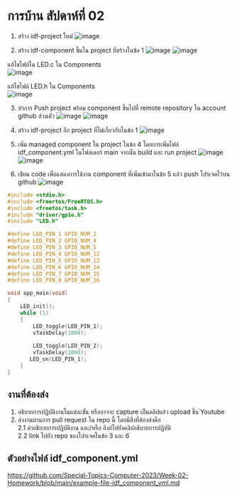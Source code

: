 # การบ้าน สัปดาห์ที่ 02

1. สร้าง idf-project ใหม่่
![image](https://github.com/sucha312/Week-02-Homework/assets/115066208/3bc6a7e0-b0ca-46c8-808b-1938b2773018)
 
2. สร้าง idf-component ขึ้นใน project ที่สร้างในข้อ 1
  ![image](https://github.com/sucha312/Week-02-Homework/assets/115066208/77588ec5-5286-4f23-b461-95d949917ae9)
![image](https://github.com/sucha312/Week-02-Homework/assets/115066208/9fe55d88-d2d1-45f3-8d39-561c01c3e3dd)

แก้ไขไฟล์ใน LED.c ใน Components <br>
![image](https://github.com/sucha312/Week-02-Homework/assets/115066208/6dbe4edc-dde5-4a2e-aba8-1995a0db9240)

แก้ไขไฟล์ LED.h ใน Components <br>
![image](https://github.com/sucha312/Week-02-Homework/assets/115066208/374f0650-e6f9-481e-8e35-0c6119162413)


3. ทำการ Push project พร้อม component ขึ้นไปที่ remote repository ใน account github ส่วนตัว
![image](https://github.com/sucha312/Week-02-Homework/assets/115066208/d3b5e09f-2a4a-41ab-86b9-caca875d4487)
![image](https://github.com/sucha312/Week-02-Homework/assets/115066208/1bb7f9f2-ef53-4047-a5de-3f742e44ce6e)

4. สร้าง idf-project อีก project ที่ไม่เกี่ยวกับในข้อ 1
![image](https://github.com/sucha312/Week-02-Homework/assets/115066208/20205c42-960e-4d86-bf37-24238670abe5)

5. เพิ่ม managed component ใน project ในข้อ 4 โดยการเพิ่มไฟล์ idf_component.yml  ในโฟลเดอร์ main จากนั้น build และ run project
![image](https://github.com/sucha312/Week-02-Homework/assets/115066208/2bc2073e-f82d-4c64-900b-5e444c459982)
![image](https://github.com/sucha312/Week-02-Homework/assets/115066208/629435a5-4feb-47c3-818e-fb5881abf31e)

6. เขียน code เพื่อแสดงการใช้งาน component ที่เพิ่มเข้ามาในข้อ 5 แล้ว push โปรเจคไว้บน github
 ![image](https://github.com/sucha312/Week-02-Homework/assets/115066208/d440f98d-243e-45fc-8379-c277d27eb106)

```c
#include <stdio.h>
#include <freertos/FreeRTOS.h>
#include <freetos/task.h>
#include "driver/gpio.h"
#include "LED.h"

#define LED_PIN_1 GPIO_NUM_2
#define LED_PIN_2 GPIO_NUM_4
#define LED_PIN_3 GPIO_NUM_5
#define LED_PIN_4 GPIO_NUM_12
#define LED_PIN_5 GPIO_NUM_13
#define LED_PIN_6 GPIO_NUM_14
#define LED_PIN_7 GPIO_NUM_15
#define LED_PIN_8 GPIO_NUM_16

void app_main(void)
{
	LED_init();
    while (1) 
    {
    	LED_toggle(LED_PIN_1);
    	vTaskDelay(1000);
    	
    	LED_toggle(LED_PIN_2);
    	vTaskDelay(1000);
       LED_on(LED_PIN_1);
    }
}

```
## งานที่ต้องส่ง
1. อธิบายการปฏิบัติงานในแต่ละขั้น หรืออาจจะ capture เป็นคลิปแล้ว upload ขึ้น ํYoutube 
2. ส่งงานผ่านการ pull request ใน repo นี้ โดยมีสิ่งที่ต้องส่งคือ  
2.1 คำอธิบายการปฏิบัติงาน และ/หรือ ลิงก์ไปยังคลิปอธิบายการปฏิบัติ  
2.2 link ไปยัง repo ของโปรเจคในข้อ 3 และ 6


## ตัวอย่างไฟล์ idf_component.yml

https://github.com/Special-Topics-Computer-2023/Week-02-Homework/blob/main/example-file-idf_component_yml.md
